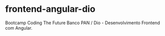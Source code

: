 # frontend-angular-dio
Bootcamp Coding The Future Banco PAN / Dio - Desenvolvimento Frontend com Angular.
